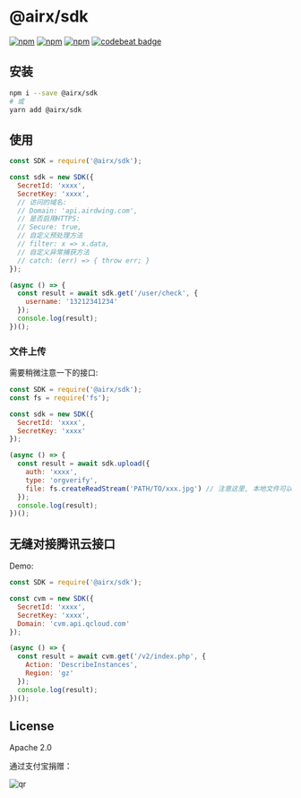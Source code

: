 # @airx/sdk

[![npm](https://img.shields.io/npm/v/@airx/sdk.svg)](https://npmjs.org/package/@airx/sdk) [![npm](https://img.shields.io/npm/dm/@airx/sdk.svg)](https://npmjs.org/package/@airx/sdk) [![npm](https://img.shields.io/npm/dt/@airx/sdk.svg)](https://npmjs.org/package/@airx/sdk) [![codebeat badge](https://codebeat.co/badges/300af470-0557-4055-a6f0-4e8507720222)](https://codebeat.co/projects/github-com-airdwing-node-airx-sdk-master)

## 安装

```bash
npm i --save @airx/sdk
# 或
yarn add @airx/sdk
```

## 使用

```js
const SDK = require('@airx/sdk');

const sdk = new SDK({
  SecretId: 'xxxx',
  SecretKey: 'xxxx',
  // 访问的域名:
  // Domain: 'api.airdwing.com',
  // 是否启用HTTPS:
  // Secure: true, 
  // 自定义预处理方法
  // filter: x => x.data,
  // 自定义异常捕获方法
  // catch: (err) => { throw err; }
});

(async () => {
  const result = await sdk.get('/user/check', {
    username: '13212341234'
  });
  console.log(result);
})();
```

### 文件上传

需要稍微注意一下的接口:

```js
const SDK = require('@airx/sdk');
const fs = require('fs');

const sdk = new SDK({
  SecretId: 'xxxx',
  SecretKey: 'xxxx'
});

(async () => {
  const result = await sdk.upload({
    auth: 'xxxx',
    type: 'orgverify',
    file: fs.createReadStream('PATH/TO/xxx.jpg') // 注意这里, 本地文件可以用 path.join 拼装地址,或者直接用Stream
  });
  console.log(result);
})();
```

## 无缝对接腾讯云接口

Demo:

```js
const SDK = require('@airx/sdk');

const cvm = new SDK({
  SecretId: 'xxxx',
  SecretKey: 'xxxx',
  Domain: 'cvm.api.qcloud.com'
});

(async () => {
  const result = await cvm.get('/v2/index.php', {
    Action: 'DescribeInstances',
    Region: 'gz'
  });
  console.log(result);
})();
```


## License

Apache 2.0

通过支付宝捐赠：

![qr](https://cloud.githubusercontent.com/assets/1890238/15489630/fccbb9cc-2193-11e6-9fed-b93c59d6ef37.png)
